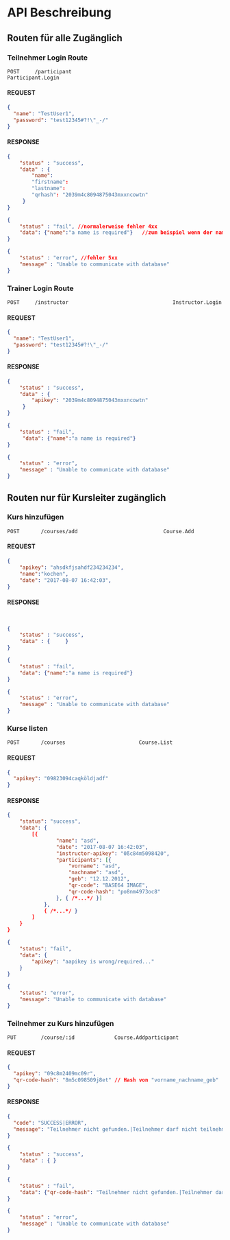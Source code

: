 # API Beschreibung

## Routen für alle Zugänglich
### Teilnehmer Login Route
`POST     /participant                                 Participant.Login`
#### REQUEST
```json
{
  "name": "TestUser1",
  "password": "test12345#?!\"_-/"
}
```
#### RESPONSE
```json
{
    "status" : "success",
    "data" : {
   		"name":
   		"firstname":
   		"lastname":
        "qrhash": "2039m4c8094875043mxxncowtn"
     }
}

{
    "status" : "fail", //normalerweise fehler 4xx
    "data": {"name":"a name is required"}	//zum beispiel wenn der name fehlt
}

{
    "status" : "error",	//fehler 5xx
    "message" : "Unable to communicate with database"
}
```



### Trainer Login Route

`POST     /instructor                                  Instructor.Login`
#### REQUEST
```json
{
  "name": "TestUser1",
  "password": "test12345#?!\"_-/"
}
```
#### RESPONSE
```json
{
    "status" : "success",
    "data" : {
        "apikey": "2039m4c8094875043mxxncowtn"
     }
}

{
    "status" : "fail",
     "data": {"name":"a name is required"}
}

{
    "status" : "error",
    "message" : "Unable to communicate with database"
}

```







## Routen nur für Kursleiter zugänglich

### Kurs hinzufügen

`POST		/courses/add							Course.Add`

#### REQUEST

```json
{
	"apikey": "ahsdkfjsahdf234234234",
	"name":"kochen",
	"date": "2017-08-07 16:42:03",
}
```

#### RESPONSE

```json


{
    "status" : "success",
    "data" : {     }
}

{
    "status" : "fail",
    "data": {"name":"a name is required"}
}

{
    "status" : "error",
    "message" : "Unable to communicate with database"
}


```

 ### Kurse listen

`POST		/courses						Course.List`

#### REQUEST

```json
{
  "apikey": "09823094caqköldjadf"
}
```



#### RESPONSE

```json
{
	"status": "success",
	"data": {
		[{
				"name": "asd",
				"date": "2017-08-07 16:42:03",
				"instructor-apikey": "0ßc84m5098420",
				"participants": [{
					"vorname": "asd",
					"nachname": "asd",
					"geb": "12.12.2012",
					"qr-code": "BASE64 IMAGE",
					"qr-code-hash": "po8nm4973oc8"
				}, { /*...*/ }]
			},
			{ /*...*/ }
		]
	}
}

{
	"status": "fail",
	"data": {
		"apikey": "aapikey is wrong/required..."
	}
}

{
	"status": "error",
	"message": "Unable to communicate with database"
}
```

### Teilnehmer zu Kurs hinzufügen

`PUT		/course/:id				Course.Addparticipant`

#### REQUEST

```json
{
  "apikey": "09c8m2409mc09r",
  "qr-code-hash": "8m5c098509j8et" // Hash von "vorname_nachname_geb"
}
```

#### RESPONSE

```json
{
  "code": "SUCCESS|ERROR",
  "message": "Teilnehmer nicht gefunden.|Teilnehmer darf nicht teilnehmen."
}

{
    "status" : "success",
    "data" : { }
}

{
    "status" : "fail",
    "data": {"qr-code-hash": "Teilnehmer nicht gefunden.|Teilnehmer darf nicht teilnehmen."}
}

{
    "status" : "error",
    "message" : "Unable to communicate with database"
}

```
